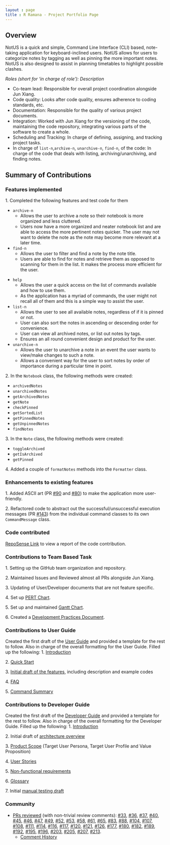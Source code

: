 ```yaml
---
layout : page
title : R Ramana - Project Portfolio Page
---
```


## Overview
NotUS is a quick and simple, Command Line Interface (CLI) based, note-taking application for keyboard-inclined users. NotUS allows for users to categorize notes by tagging as well as pinning the more important notes. NotUS is also designed to assist in planning timetables to highlight possible clashes.

*Roles (short for ‘in charge of role’): Description*

- Co-team lead: Responsible for overall project coordination alongside Jun Xiang.
- Code quality: Looks after code quality, ensures adherence to coding standards, etc.
- Documentation: Responsible for the quality of various project documents.
- Integration: Worked with Jun Xiang for the versioning of the code, maintaining the code repository, integrating various parts of the software to create a whole.
- Scheduling and Tracking: In charge of defining, assigning, and tracking project tasks.
- In charge of `list-n`,`archive-n`, `unarchive-n`, `find-n`, of the code: In charge of the code that deals with listing, archiving/unarchiving, and finding notes.

## Summary of Contributions
### Features implemented
1\. Completed the following features and test code for them
- `archive-n`
    - Allows the user to archive a note so their notebook is more organized and less cluttered.
    - Users now have a more organized and neater notebook list and are able to access the more pertinent notes quicker. The user may not want to delete the note as the note may become more relevant at a later time.
- `find-n`
    - Allows the user to filter and find a note by the note title.
    - Users are able to find for notes and retrieve them as opposed to scanning for them in the list. It makes the process more efficient for the user.
        
<div style="page-break-after: always;"></div>
        
- `help`
    - Allows the user a quick access on the list of commands available and how to use them.
    - As the application has a myriad of commands, the user might not recall all of them and this is a simple way to assist the user.      
- `list-n`
    - Allows the user to see all available notes, regardless of if it is pinned or not.
    - User can also sort the notes in ascending or descending order for convenience.
    - User can view all archived notes, or list out notes by tags.
    - Ensures an all round convenient design and product for the user.
- `unarchive-n`
    - Allows the user to unarchive a note in an event the user wants to view/make changes to such a note.
    - Allows a convenient way for the user to sort notes by order of importance during a particular time in point.

2\. In the `Notebook` class, the following methods were created:
- `archivedNotes`
- `unarchivedNotes`
- `getArchivedNotes`
- `getNote`
- `checkPinned`
- `getSortedList`
- `getPinnedNotes`
- `getUnpinnedNotes`
- `findNotes`

3\. In the `Note` class, the following methods were created:
- `toggleArchived`
- `getIsArchived`
- `getPinned`

4\. Added a couple of `formatNotes` methods into the `Formatter` class.

### Enhancements to existing features
1\. Added ASCII art (PR [#90](https://github.com/AY2021S1-CS2113-T13-1/tp/pull/90) and [#80](https://github.com/AY2021S1-CS2113-T13-1/tp/pull/80)) to make the application more user-friendly.

<div style="page-break-after: always;"></div>

2\. Refactored code to abstract out the successful/unsuccessful execution messages (PR [#143](https://github.com/AY2021S1-CS2113-T13-1/tp/pull/143)) from the individual command classes to its own `CommandMessage` class.

### Code contributed
[RepoSense Link](https://nus-cs2113-ay2021s1.github.io/tp-dashboard/#breakdown=true&search=r-ramana&sort=groupTitle&sortWithin=title&since=2020-09-27&timeframe=commit&mergegroup=&groupSelect=groupByRepos&checkedFileTypes=docs~functional-code~test-code~other) to view a report of the code contribution.

### Contributions to Team Based Task
1\. Setting up the GitHub team organization and repository.

2\. Maintained Issues and Reviewed almost all PRs alongside Jun Xiang.

3\. Updating of User/Developer documents that are not feature specific.

4\. Set up [PERT Chart](https://github.com/AY2021S1-CS2113-T13-1/tp/blob/master/docs/DevelopmentPractices.md#pert).

5\. Set up and maintained [Gantt Chart](https://github.com/AY2021S1-CS2113-T13-1/tp/blob/master/docs/DevelopmentPractices.md#pert).

6\. Created a [Development Practices Document](https://github.com/AY2021S1-CS2113-T13-1/tp/blob/master/docs/DevelopmentPractices.md).

### Contributions to User Guide
Created the first draft of the [User Guide](https://github.com/AY2021S1-CS2113-T13-1/tp/blob/master/docs/UserGuide.md) and provided a template for the rest to follow. Also in charge of the overall formatting for the User Guide.
Filled up the following:
1\. [Introduction](https://github.com/AY2021S1-CS2113-T13-1/tp/pull/89)

2\. [Quick Start](https://github.com/AY2021S1-CS2113-T13-1/tp/pull/89)

3\. [Initial draft of the features](https://github.com/AY2021S1-CS2113-T13-1/tp/pull/89), including description and example codes

4\. [FAQ](https://github.com/AY2021S1-CS2113-T13-1/tp/pull/89)

5\. [Command Summary](https://github.com/AY2021S1-CS2113-T13-1/tp/pull/89)

### Contributions to Developer Guide
Created the first draft of the [Developer Guide](https://github.com/AY2021S1-CS2113-T13-1/tp/blob/master/docs/DeveloperGuide.md) and provided a template for the rest to follow. Also in charge of the overall formatting for the Developer Guide.
Filled up the following:
1\. [Introduction](https://github.com/AY2021S1-CS2113-T13-1/tp/pull/55)

2\. Initial draft of [architecture overview](https://github.com/AY2021S1-CS2113-T13-1/tp/pull/89)

3\. [Product Scope](https://github.com/AY2021S1-CS2113-T13-1/tp/pull/55) (Target User Persona, Target User Profile and Value Proposition)

4\. [User Stories](https://github.com/AY2021S1-CS2113-T13-1/tp/pull/55)

5\. [Non-functional requirements](https://github.com/AY2021S1-CS2113-T13-1/tp/pull/103)

6\. [Glossary](https://github.com/AY2021S1-CS2113-T13-1/tp/pull/103)

7\. Initial [manual testing draft](https://github.com/AY2021S1-CS2113-T13-1/tp/pull/119)

<div style="page-break-after: always;"></div>

### Community
- [PRs reviewed](https://github.com/AY2021S1-CS2113-T13-1/tp/pulls?q=is%3Apr+is%3Aclosed) (with non-trivial review comments): [#33](https://github.com/AY2021S1-CS2113-T13-1/tp/pull/33), [#36](https://github.com/AY2021S1-CS2113-T13-1/tp/pull/36), [#37](https://github.com/AY2021S1-CS2113-T13-1/tp/pull/37), [#40](https://github.com/AY2021S1-CS2113-T13-1/tp/pull/40), [#45](https://github.com/AY2021S1-CS2113-T13-1/tp/pull/45), [#46](https://github.com/AY2021S1-CS2113-T13-1/tp/pull/46), [#47](https://github.com/AY2021S1-CS2113-T13-1/tp/pull/47), [#49](https://github.com/AY2021S1-CS2113-T13-1/tp/pull/49), [#52](https://github.com/AY2021S1-CS2113-T13-1/tp/pull/52), [#53](https://github.com/AY2021S1-CS2113-T13-1/tp/pull/53), [#58](https://github.com/AY2021S1-CS2113-T13-1/tp/pull/58), [#61](https://github.com/AY2021S1-CS2113-T13-1/tp/pull/61), [#65](https://github.com/AY2021S1-CS2113-T13-1/tp/pull/65), [#83](https://github.com/AY2021S1-CS2113-T13-1/tp/pull/83), [#88](https://github.com/AY2021S1-CS2113-T13-1/tp/pull/88), [#104](https://github.com/AY2021S1-CS2113-T13-1/tp/pull/104), [#107](https://github.com/AY2021S1-CS2113-T13-1/tp/pull/107), [#108](https://github.com/AY2021S1-CS2113-T13-1/tp/pull/108), [#111](https://github.com/AY2021S1-CS2113-T13-1/tp/pull/111), [#114](https://github.com/AY2021S1-CS2113-T13-1/tp/pull/33), [#116](https://github.com/AY2021S1-CS2113-T13-1/tp/pull/33), [#117](https://github.com/AY2021S1-CS2113-T13-1/tp/pull/114), [#120](https://github.com/AY2021S1-CS2113-T13-1/tp/pull/120), [#121](https://github.com/AY2021S1-CS2113-T13-1/tp/pull/121), [#126](https://github.com/AY2021S1-CS2113-T13-1/tp/pull/33), [#177](https://github.com/AY2021S1-CS2113-T13-1/tp/pull/33), [#180](https://github.com/AY2021S1-CS2113-T13-1/tp/pull/33), [#182](https://github.com/AY2021S1-CS2113-T13-1/tp/pull/126), [#189](https://github.com/AY2021S1-CS2113-T13-1/tp/pull/189), [#192](https://github.com/AY2021S1-CS2113-T13-1/tp/pull/192), [#195](https://github.com/AY2021S1-CS2113-T13-1/tp/pull/195), [#196](https://github.com/AY2021S1-CS2113-T13-1/tp/pull/196), [#203](https://github.com/AY2021S1-CS2113-T13-1/tp/pull/203), [#205](https://github.com/AY2021S1-CS2113-T13-1/tp/pull/205), [#207](https://github.com/AY2021S1-CS2113-T13-1/tp/pull/207), [#213](https://github.com/AY2021S1-CS2113-T13-1/tp/pull/213).
    - [Comment History](https://nus-cs2113-ay2021s1.github.io/dashboards/contents/tp-comments.html)
